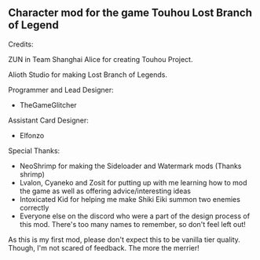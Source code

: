## Character mod for the game Touhou Lost Branch of Legend

Credits:

ZUN in Team Shanghai Alice for creating Touhou Project.

Alioth Studio for making Lost Branch of Legends.

Programmer and Lead Designer:
- TheGameGlitcher

Assistant Card Designer:
- Elfonzo

Special Thanks:
- NeoShrimp for making the Sideloader and Watermark mods (Thanks shrimp)
- Lvalon, Cyaneko and Zosit for putting up with me learning how to mod the game as well as offering advice/interesting ideas
- Intoxicated Kid for helping me make Shiki Eiki summon two enemies correctly
- Everyone else on the discord who were a part of the design process of this mod. There's too many names to remember, so don't feel left out!

As this is my first mod, please don't expect this to be vanilla tier quality. Though, I'm not scared of feedback. The more the merrier!
